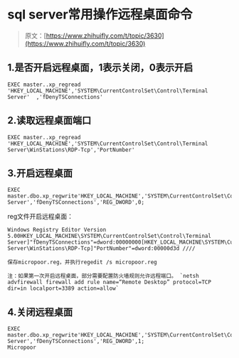 # sql server常用操作远程桌面命令

> 原文：[https://www.zhihuifly.com/t/topic/3630](https://www.zhihuifly.com/t/topic/3630)

## 1.是否开启远程桌面，1表示关闭，0表示开启

```
EXEC master..xp_regread 'HKEY_LOCAL_MACHINE','SYSTEM\CurrentControlSet\Control\Terminal Server'  ,'fDenyTSConnections' 
```

## 2.读取远程桌面端口

```
EXEC master..xp_regread 'HKEY_LOCAL_MACHINE','SYSTEM\CurrentControlSet\Control\Terminal  Server\WinStations\RDP-Tcp','PortNumber' 
```

## 3.开启远程桌面

```
EXEC master.dbo.xp_regwrite'HKEY_LOCAL_MACHINE','SYSTEM\CurrentControlSet\Control\Terminal  Server','fDenyTSConnections','REG_DWORD',0; 
```

reg文件开启远程桌面：

```
Windows Registry Editor Version 5.00HKEY_LOCAL_MACHINE\SYSTEM\CurrentControlSet\Control\Terminal  Server]"fDenyTSConnections"=dword:00000000[HKEY_LOCAL_MACHINE\SYSTEM\CurrentControlSet\Control\Terminal  Server\WinStations\RDP-Tcp]"PortNumber"=dword:00000d3d ////

保存micropoor.reg，并执行regedit /s micropoor.reg

注：如果第一次开启远程桌面，部分需要配置防火墙规则允许远程端口。 `netsh advfirewall firewall add rule name=“Remote Desktop” protocol=TCP dir=in localport=3389 action=allow` 
```

## 4.关闭远程桌面

```
EXEC master.dbo.xp_regwrite'HKEY_LOCAL_MACHINE','SYSTEM\CurrentControlSet\Control\Terminal  Server','fDenyTSConnections','REG_DWORD',1;
Micropoor 
```